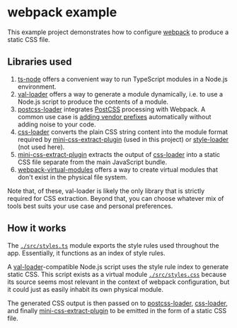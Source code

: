 # webpack example

This example project demonstrates how to configure
[webpack](https://webpack.js.org) to produce a static CSS file.

## Libraries used
1. [ts-node](https://github.com/TypeStrong/ts-node) offers a convenient way to
   run TypeScript modules in a Node.js environment.
2. [val-loader](https://webpack.js.org/loaders/val-loader) offers a way to
   generate a module dynamically, i.e. to use a Node.js script to produce the
   contents of a module.
3. [postcss-loader](https://webpack.js.org/loaders/postcss-loader)
   integrates [PostCSS](https://postcss.org) processing with Webpack. A common
   use case is
   [adding vendor prefixes](https://github.com/postcss/autoprefixer)
   automatically without adding noise to your code.
4. [css-loader](https://webpack.js.org/loaders/css-loader) converts the plain
   CSS string content into the module format required by
   [mini-css-extract-plugin](https://webpack.js.org/plugins/mini-css-extract-plugin)
   (used in this project) or
   [style-loader](https://webpack.js.org/loaders/style-loader) (not used here).
5. [mini-css-extract-plugin](https://webpack.js.org/plugins/mini-css-extract-plugin)
   extracts the output of
   [css-loader](https://webpack.js.org/loaders/css-loader) into a static CSS
   file separate from the main JavaScript bundle.
6. [webpack-virtual-modules](http://github.com/sysgears/webpack-virtual-modules)
   offers a way to create virtual modules that don't exist in the physical file
   system.

Note that, of these, val-loader is likely the only library that is strictly
required for CSS extraction. Beyond that, you can choose whatever mix of tools
best suits your use case and personal preferences.

## How it works

The [`./src/styles.ts`](./src/styles.ts) module exports the style rules used
throughout the app. Essentially, it functions as an index of style rules.

A [val-loader](https://webpack.js.org/loaders/val-loader)-compatible Node.js
script uses the style rule index to generate static CSS. This script exists as
a virtual module [`./src/styles.css`](./webpack.config.js#L43-L89) because its
source seems most relevant in the context of webpack configuration, but it could
just as easily inhabit its own physical module.

The generated CSS output is then passed on to
[postcss-loader](https://webpack.js.org/loaders/postcss-loader),
[css-loader](https://webpack.js.org/loaders/css-loader), and finally
[mini-css-extract-plugin](https://webpack.js.org/plugins/mini-css-extract-plugin)
to be emitted in the form of a static CSS file.
